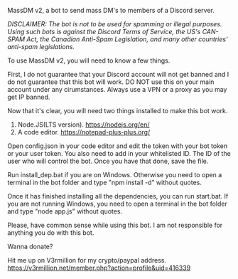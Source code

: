 
MassDM v2, a bot to send mass DM's to members of a Discord server.

*DISCLAIMER: The bot is not to be used for spamming or illegal purposes. Using such bots is against the Discord Terms of Service, the US's CAN-SPAM Act, the Canadian Anti-Spam Legislation, and many other countries' anti-spam legislations.*

To use MassDM v2, you will need to know a few things.

First, I do not guarantee that your Discord account will not get banned and I do not guarantee that this bot will work.
DO NOT use this on your main account under any cirumstances.
Always use a VPN or a proxy as you may get IP banned.


Now that it's clear, you will need two things installed to make this bot work.

1) Node.JS(LTS version). https://nodejs.org/en/
2) A code editor. https://notepad-plus-plus.org/

Open config.json in your code editor and edit the token with your bot token or your user token.
You also need to add in your whitelisted ID. The ID of the user who will control the bot.
Once you have that done, save the file.

Run install_dep.bat if you are on Windows.
Otherwise you need to open a terminal in the bot folder and type "npm install -d" without quotes.

Once it has finished installing all the dependencies, you can run start.bat.
If you are not running Windows, you need to open a terminal in the bot folder and type "node app.js" without quotes.

Please, have common sense while using this bot.
I am not responsible for anything you do with this bot.

Wanna donate?

Hit me up on V3rmillion for my crypto/paypal address.
https://v3rmillion.net/member.php?action=profile&uid=416339
